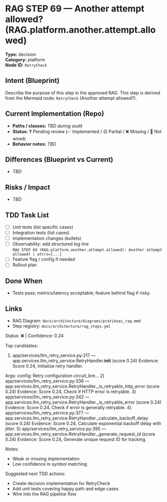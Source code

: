 # RAG STEP 69 — Another attempt allowed? (RAG.platform.another.attempt.allowed)

**Type:** decision  
**Category:** platform  
**Node ID:** `RetryCheck`

## Intent (Blueprint)
Describe the purpose of this step in the approved RAG. This step is derived from the Mermaid node: `RetryCheck` (Another attempt allowed?).

## Current Implementation (Repo)
- **Paths / classes:** _TBD during audit_
- **Status:** ❓ Pending review (✅ Implemented / 🟡 Partial / ❌ Missing / 🔌 Not wired)
- **Behavior notes:** _TBD_

## Differences (Blueprint vs Current)
- _TBD_

## Risks / Impact
- _TBD_

## TDD Task List
- [ ] Unit tests (list specific cases)
- [ ] Integration tests (list cases)
- [ ] Implementation changes (bullets)
- [ ] Observability: add structured log line  
  `RAG STEP 69 (RAG.platform.another.attempt.allowed): Another attempt allowed? | attrs={...}`
- [ ] Feature flag / config if needed
- [ ] Rollout plan

## Done When
- Tests pass; metrics/latency acceptable; feature behind flag if risky.

## Links
- RAG Diagram: `docs/architecture/diagrams/pratikoai_rag.mmd`
- Step registry: `docs/architecture/rag_steps.yml`


<!-- AUTO-AUDIT:BEGIN -->
Status: ❌  |  Confidence: 0.24

Top candidates:
1) app/services/llm_retry_service.py:217 — app.services.llm_retry_service.RetryHandler.__init__ (score 0.24)
   Evidence: Score 0.24, Initialize retry handler.

Args:
    config: Retry configuration
    circuit_bre...
2) app/services/llm_retry_service.py:336 — app.services.llm_retry_service.RetryHandler._is_retryable_http_error (score 0.24)
   Evidence: Score 0.24, Check if HTTP error is retryable.
3) app/services/llm_retry_service.py:342 — app.services.llm_retry_service.RetryHandler._is_retryable_error (score 0.24)
   Evidence: Score 0.24, Check if error is generally retryable.
4) app/services/llm_retry_service.py:377 — app.services.llm_retry_service.RetryHandler._calculate_backoff_delay (score 0.24)
   Evidence: Score 0.24, Calculate exponential backoff delay with jitter.
5) app/services/llm_retry_service.py:395 — app.services.llm_retry_service.RetryHandler._generate_request_id (score 0.24)
   Evidence: Score 0.24, Generate unique request ID for tracking.

Notes:
- Weak or missing implementation
- Low confidence in symbol matching

Suggested next TDD actions:
- Create decision implementation for RetryCheck
- Add unit tests covering happy path and edge cases
- Wire into the RAG pipeline flow
<!-- AUTO-AUDIT:END -->